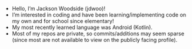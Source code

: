 - Hello, I’m Jackson Woodside (jdwoo)!
- I’m interested in coding and have been learning/implementing code on my own and for school since elementary!
- My most recently learned language was Android (Kotlin).
- Most of my repos are private, so commits/additions may seem sparse (since most are not available to view on the publicly facing profile).

<!---
jdwoo090/jdwoo090 is a ✨ special ✨ repository because its `README.md` (this file) appears on your GitHub profile.
You can click the Preview link to take a look at your changes.
--->
